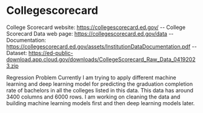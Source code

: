 # Collegescorecard



College Scorecard website: https://collegescorecard.ed.gov/
-- College Scorecard Data web page: https://collegescorecard.ed.gov/data
-- Documentation: https://collegescorecard.ed.gov/assets/InstitutionDataDocumentation.pdf
-- Dataset: https://ed-public-download.app.cloud.gov/downloads/CollegeScorecard_Raw_Data_04192023.zip


Regression Problem
Currently I am trying to apply different machine learning and deep learning model for predicting the graduation completion rate of bachelors in all the colleges listed in this data. This data has around 3400 columns and 6000 rows.
I am working on cleaning the data and building machine learning models first and then deep learning models later. 
